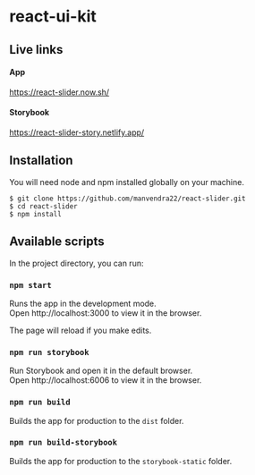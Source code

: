 # react-ui-kit

## Live links

#### App
https://react-slider.now.sh/

#### Storybook
https://react-slider-story.netlify.app/

## Installation
You will need node and npm installed globally on your machine.

    $ git clone https://github.com/manvendra22/react-slider.git
    $ cd react-slider
    $ npm install

## Available scripts
In the project directory, you can run:

### `npm start`

Runs the app in the development mode.<br />
Open http://localhost:3000 to view it in the browser.

The page will reload if you make edits.<br />

### `npm run storybook`

Run Storybook and open it in the default browser.<br />
Open http://localhost:6006 to view it in the browser.

### `npm run build`

Builds the app for production to the `dist` folder.

### `npm run build-storybook`

Builds the app for production to the `storybook-static` folder.
